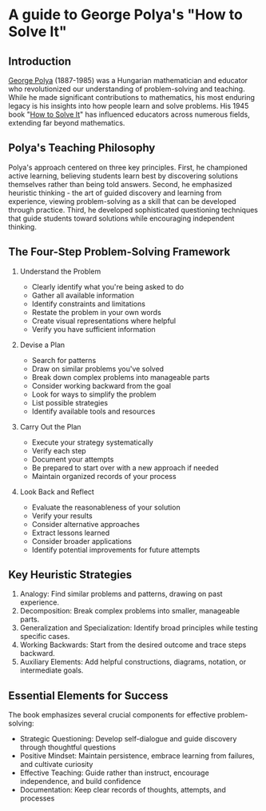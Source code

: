 # A guide to George Polya's "How to Solve It"

## Introduction

[George Polya](https://en.wikipedia.org/wiki/George_P%C3%B3lya) (1887-1985) was a Hungarian mathematician and educator who revolutionized our understanding of problem-solving and teaching. While he made significant contributions to mathematics, his most enduring legacy is his insights into how people learn and solve problems. His 1945 book "[How to Solve It](https://press.princeton.edu/books/paperback/9780691164076/how-to-solve-it)" has influenced educators across numerous fields, extending far beyond mathematics.

## Polya's Teaching Philosophy

Polya's approach centered on three key principles. First, he championed active learning, believing students learn best by discovering solutions themselves rather than being told answers. Second, he emphasized heuristic thinking - the art of guided discovery and learning from experience, viewing problem-solving as a skill that can be developed through practice. Third, he developed sophisticated questioning techniques that guide students toward solutions while encouraging independent thinking.

## The Four-Step Problem-Solving Framework

1. Understand the Problem
   - Clearly identify what you're being asked to do
   - Gather all available information
   - Identify constraints and limitations
   - Restate the problem in your own words
   - Create visual representations where helpful
   - Verify you have sufficient information

2. Devise a Plan
   - Search for patterns
   - Draw on similar problems you've solved
   - Break down complex problems into manageable parts
   - Consider working backward from the goal
   - Look for ways to simplify the problem
   - List possible strategies
   - Identify available tools and resources

3. Carry Out the Plan
   - Execute your strategy systematically
   - Verify each step
   - Document your attempts
   - Be prepared to start over with a new approach if needed
   - Maintain organized records of your process

4. Look Back and Reflect
   - Evaluate the reasonableness of your solution
   - Verify your results
   - Consider alternative approaches
   - Extract lessons learned
   - Consider broader applications
   - Identify potential improvements for future attempts

## Key Heuristic Strategies

1. Analogy: Find similar problems and patterns, drawing on past experience.
2. Decomposition: Break complex problems into smaller, manageable parts.
3. Generalization and Specialization: Identify broad principles while testing specific cases.
4. Working Backwards: Start from the desired outcome and trace steps backward.
5. Auxiliary Elements: Add helpful constructions, diagrams, notation, or intermediate goals.

## Essential Elements for Success

The book emphasizes several crucial components for effective problem-solving:
- Strategic Questioning: Develop self-dialogue and guide discovery through thoughtful questions
- Positive Mindset: Maintain persistence, embrace learning from failures, and cultivate curiosity
- Effective Teaching: Guide rather than instruct, encourage independence, and build confidence
- Documentation: Keep clear records of thoughts, attempts, and processes